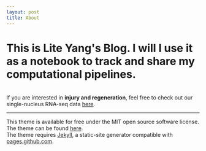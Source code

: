```yaml
---
layout: post
title: About
---
```


<h1>This is <b>Lite Yang</b>'s Blog. I will I use it as a notebook to track and share my computational pipelines.</h1>
<br>
If you are interested in <b>injury and regeneration</b>, feel free to check out our single-nucleus RNA-seq data <a href="https://painseq.shinyapps.io/publish/">here</a>.
<br>
<hr>
<p>
This theme is available for free under the MIT open source software license.
<br>
The theme can be found <a href="https://github.com/benradford/Slate-and-Simple-Jekyll-Theme">here</a>.
<br>
The theme requires <a href="https://jekyllrb.com">Jekyll</a>, a static-site generator compatible with <a href="https://pages.github.com">pages.github.com</a>.
</p>

